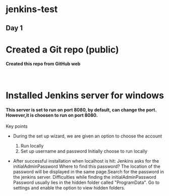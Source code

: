 # jenkins-test

## Day 1

### <h1> Created a Git repo (public)
#### Created this repo from GitHub web

<br>

### <h1> Installed Jenkins server for windows
#### This server is set to run on port 8080, by default, can change the port. However,it is choosen to run on port 8080.

Key points
* During the set up wizard, we are given an option to choose the account
    1) Run locally
    2) Set up username and password
    Initially choose to run locally

* After successful installation when localhost is hit:
    Jenkins asks for the initialAdminPassword
    Where to find this password?
    The location of the password will be displayed in the same page.Search for the password in the jenkins server.
    Difficulties while finding the initialAdminPassword
    Password usually lies in the hidden folder called "ProgramData". Go to settings and enable the option to view hidden folders.


